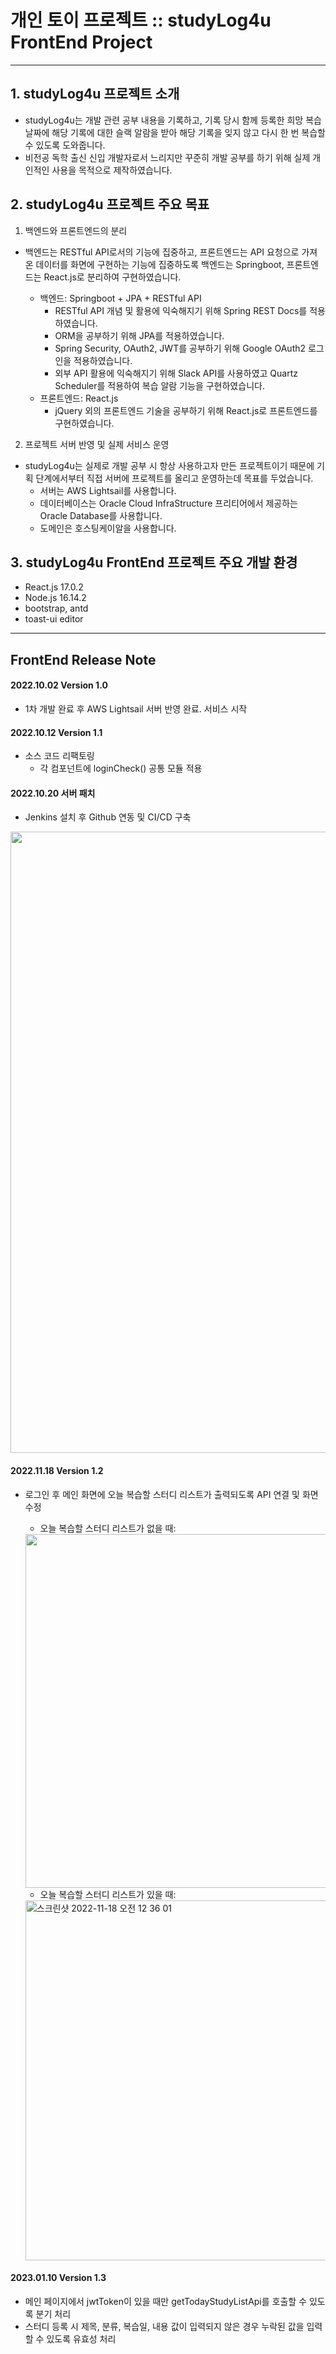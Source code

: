# 개인 토이 프로젝트 :: studyLog4u FrontEnd Project
-------------------------------------------

## 1. studyLog4u 프로젝트 소개
- studyLog4u는 개발 관련 공부 내용을 기록하고, 기록 당시 함께 등록한 희망 복습 날짜에 해당 기록에 대한 슬랙 알람을 받아 해당 기록을 잊지 않고 다시 한 번 복습할 수 있도록 도와줍니다.
- 비전공 독학 출신 신입 개발자로서 느리지만 꾸준히 개발 공부를 하기 위해 실제 개인적인 사용을 목적으로 제작하였습니다.

## 2. studyLog4u 프로젝트 주요 목표
1. 백엔드와 프론트엔드의 분리
- 백엔드는 RESTful API로서의 기능에 집중하고, 프론트엔드는 API 요청으로 가져온 데이터를 화면에 구현하는 기능에 집중하도록 백엔드는 Springboot, 프론트엔드는 React.js로 분리하여 구현하였습니다.

    - 백엔드: Springboot + JPA + RESTful API
        - RESTful API 개념 및 활용에 익숙해지기 위해 Spring REST Docs를 적용하였습니다.
        - ORM을 공부하기 위해 JPA를 적용하였습니다.
        - Spring Security, OAuth2, JWT를 공부하기 위해 Google OAuth2 로그인을 적용하였습니다.
        - 외부 API 활용에 익숙해지기 위해 Slack API를 사용하였고 Quartz Scheduler를 적용하여 복습 알람 기능을 구현하였습니다.
    - 프론트엔드: React.js
        - jQuery 외의 프론트엔드 기술을 공부하기 위해 React.js로 프론트엔드를 구현하였습니다.

2. 프로젝트 서버 반영 및 실제 서비스 운영
- studyLog4u는 실제로 개발 공부 시 항상 사용하고자 만든 프로젝트이기 때문에 기획 단계에서부터 직접 서버에 프로젝트를 올리고 운영하는데 목표를 두었습니다.
    - 서버는 AWS Lightsail를 사용합니다.
    - 데이터베이스는 Oracle Cloud InfraStructure 프리티어에서 제공하는 Oracle Database를 사용합니다.
    - 도메인은 호스팅케이알을 사용합니다.

## 3. studyLog4u FrontEnd 프로젝트 주요 개발 환경
- React.js 17.0.2
- Node.js 16.14.2
- bootstrap, antd
- toast-ui editor 

----------------------------------
## FrontEnd Release Note
#### 2022.10.02 Version 1.0
- 1차 개발 완료 후 AWS Lightsail 서버 반영 완료. 서비스 시작 

#### 2022.10.12 Version 1.1
- 소스 코드 리팩토링
  - 각 컴포넌트에 loginCheck() 공통 모듈 적용 
#### 2022.10.20 서버 패치
- Jenkins 설치 후 Github 연동 및 CI/CD 구축 
<img width="994" src="https://user-images.githubusercontent.com/98722435/197228962-34803c73-e726-463b-a85b-80ff55c9581b.png">

#### 2022.11.18 Version 1.2
- 로그인 후 메인 화면에 오늘 복습할 스터디 리스트가 출력되도록 API 연결 및 화면 수정 
    - 오늘 복습할 스터디 리스트가 없을 때:
    <img width="566" src="https://user-images.githubusercontent.com/98722435/202490416-a35af847-ed55-4e49-a110-8f9d35ba0050.png">
    
    - 오늘 복습할 스터디 리스트가 있을 때:
    <img width="576" alt="스크린샷 2022-11-18 오전 12 36 01" src="https://user-images.githubusercontent.com/98722435/202490682-33daa883-62c2-473a-b576-9198d3a768fb.png">

#### 2023.01.10 Version 1.3
- 메인 페이지에서 jwtToken이 있을 때만 getTodayStudyListApi를 호출할 수 있도록 분기 처리
- 스터디 등록 시 제목, 분류, 복습일, 내용 값이 입력되지 않은 경우 누락된 값을 입력할 수 있도록 유효성 처리